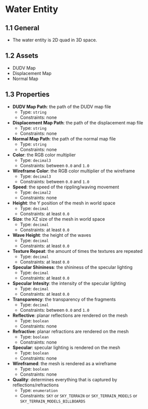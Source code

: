 # Water Entity

## 1.1 General

- The water entity is 2D quad in 3D space.

## 1.2 Assets

- DUDV Map
- Displacement Map
- Normal Map

## 1.3 Properties

- **DUDV Map Path**: the path of the DUDV map file
  - Type: `string`
  - Constraints: none
- **Displacement Map Path**: the path of the displacement map file
  - Type: `string`
  - Constraints: none
- **Normal Map Path**: the path of the normal map file
  - Type: `string`
  - Constraints: none
- **Color**: the RGB color multiplier
  - Type: `decimal3`
  - Constraints: between `0.0` and `1.0`
- **Wireframe Color**: the RGB color multiplier of the wireframe
  - Type: `decimal3`
  - Constraints: between `0.0` and `1.0`
- **Speed**: the speed of  the rippling/waving movement
  - Type: `decimal2`
  - Constraints: none
- **Height**: the Y position of the mesh in world space
  - Type: `decimal`
  - Constraints: at least `0.0`
- **Size**: the XZ size of the mesh in world space
  - Type: `decimal`
  - Constraints: at least `0.0`
- **Wave Height**: the height of the waves
  - Type: `decimal`
  - Constraints: at least `0.0`
- **Texture Repeat**: the amount of times the textures are repeated
  - Type: `decimal`
  - Constraints: at least `0.0`
- **Specular Shininess**: the shininess of the specular lighting
  - Type: `decimal`
  - Constraints: at least `0.0`
- **Specular Intesity**: the intensity of the specular lighting
  - Type: `decimal`
  - Constraints: at least `0.0`
- **Transparency**: the transparency of the fragments
  - Type: `decimal`
  - Constraints: between `0.0` and `1.0`
- **Reflective**: planar reflections are rendered on the mesh
  - Type: `boolean`
  - Constraints: none
- **Refractive**: planar refractions are rendered on the mesh
  - Type: `boolean`
  - Constraints: none
- **Specular**: specular lighting is rendered on the mesh
  - Type: `boolean`
  - Constraints: none
- **Wireframed**: the mesh is rendered as a wireframe
  - Type: `boolean`
  - Constraints: none
- **Quality**: determines everything that is captured by reflections/refractions
  - Type: `enumeration`
  - Constraints: `SKY` or `SKY_TERRAIN` or `SKY_TERRAIN_MODELS` or `SKY_TERRAIN_MODELS_BILLBOARDS`
